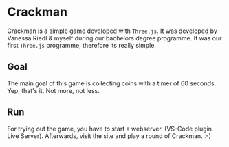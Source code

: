 # Crackman

Crackman is a simple game developed with `Three.js`. It was developed by Vanessa Riedl & myself during our bachelors degree programme. It was our first `Three.js` programme, therefore its really simple.

## Goal

The main goal of this game is collecting coins with a timer of 60 seconds. Yep, that's it. Not more, not less.

## Run

For trying out the game, you have to start a webserver. (VS-Code plugin Live Server). Afterwards, visit the site and play a round of Crackman. :-)
